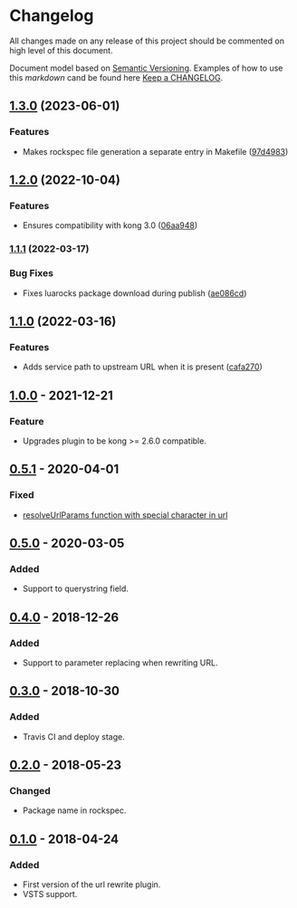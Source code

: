 # Changelog

All changes made on any release of this project should be commented on high level of this document.

Document model based on [Semantic Versioning](http://semver.org/).
Examples of how to use this _markdown_ cand be found here [Keep a CHANGELOG](http://keepachangelog.com/).

## [1.3.0](https://github.com/stone-payments/kong-plugin-url-rewrite/compare/v1.2.0...v1.3.0) (2023-06-01)


### Features

* Makes rockspec file generation a separate entry in Makefile ([97d4983](https://github.com/stone-payments/kong-plugin-url-rewrite/commit/97d4983d35ac718616455f3347327b330d3b8843))

## [1.2.0](https://github.com/stone-payments/kong-plugin-url-rewrite/compare/v1.1.1...v1.2.0) (2022-10-04)


### Features

* Ensures compatibility with kong 3.0 ([06aa948](https://github.com/stone-payments/kong-plugin-url-rewrite/commit/06aa9485701724b122ba571f11546d84192e4cbb))

### [1.1.1](https://github.com/stone-payments/kong-plugin-url-rewrite/compare/v1.1.0...v1.1.1) (2022-03-17)


### Bug Fixes

* Fixes luarocks package download during publish ([ae086cd](https://github.com/stone-payments/kong-plugin-url-rewrite/commit/ae086cd2015bc0b2037251f1be3953a808eb3d3f))

## [1.1.0](https://github.com/stone-payments/kong-plugin-url-rewrite/compare/v1.0.0...v1.1.0) (2022-03-16)


### Features

* Adds service path to upstream URL when it is present ([cafa270](https://github.com/stone-payments/kong-plugin-url-rewrite/commit/cafa270ebab5f585705234d4491a0206ffd811f5))

## [1.0.0](https://github.com/stone-payments/kong-plugin-url-rewrite/tree/v1.0.0) - 2021-12-21
### Feature
- Upgrades plugin to be kong >= 2.6.0 compatible.

## [0.5.1](https://github.com/stone-payments/kong-plugin-url-rewrite/tree/v0.5.1) - 2020-04-01
### Fixed
- [resolveUrlParams function with special character in url](https://dev.azure.com/stonepagamentos/frt-portal/_workitems/edit/132078)

## [0.5.0](https://github.com/stone-payments/kong-plugin-url-rewrite/tree/v0.5.0) - 2020-03-05
### Added
- Support to querystring field.

## [0.4.0](https://github.com/stone-payments/kong-plugin-url-rewrite/tree/v0.4.0) - 2018-12-26
### Added
- Support to parameter replacing when rewriting URL.

## [0.3.0](https://github.com/stone-payments/kong-plugin-url-rewrite/tree/v0.3.0) - 2018-10-30
### Added
- Travis CI and deploy stage.

## [0.2.0](https://github.com/stone-payments/kong-plugin-url-rewrite/tree/v0.2.0) - 2018-05-23
### Changed
- Package name in rockspec.

## [0.1.0](https://github.com/stone-payments/kong-plugin-url-rewrite/tree/v0.1.0) - 2018-04-24
### Added
- First version of the url rewrite plugin.
- VSTS support.
